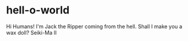 # hell-o-world

Hi Humans!
I'm Jack the Ripper coming from the hell.
Shall I make you a wax doll?
Seiki-Ma II
